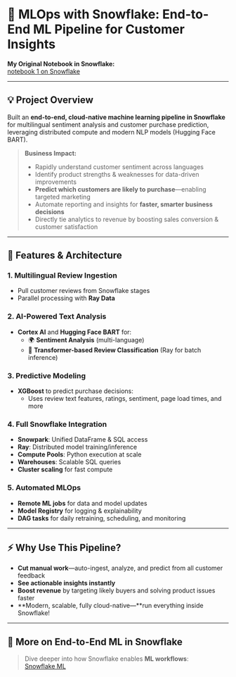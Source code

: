 # 🚀 MLOps with Snowflake: End-to-End ML Pipeline for Customer Insights

**My Original Notebook in Snowflake:**  
[notebook 1 on Snowflake](https://app.snowflake.com/us-east-1/rlc50566/#/notebooks/HOL_DB.HOL_SCHEMA.%22notebook%201%22)

---

## 💡 Project Overview

Built an **end-to-end, cloud-native machine learning pipeline in Snowflake** for multilingual sentiment analysis and customer purchase prediction, leveraging distributed compute and modern NLP models (Hugging Face BART).

> **Business Impact:**  
> - Rapidly understand customer sentiment across languages  
> - Identify product strengths & weaknesses for data-driven improvements  
> - **Predict which customers are likely to purchase**—enabling targeted marketing  
> - Automate reporting and insights for **faster, smarter business decisions**  
> - Directly tie analytics to revenue by boosting sales conversion & customer satisfaction

---

## 🔗 Features & Architecture

### 1. Multilingual Review Ingestion
- Pull customer reviews from Snowflake stages
- Parallel processing with **Ray Data**

### 2. AI-Powered Text Analysis
- **Cortex AI** and **Hugging Face BART** for:
  - 🌍 **Sentiment Analysis** (multi-language)
  - 🧠 **Transformer-based Review Classification** (Ray for batch inference)

### 3. Predictive Modeling
- **XGBoost** to predict purchase decisions:
  - Uses review text features, ratings, sentiment, page load times, and more

### 4. Full Snowflake Integration
- **Snowpark**: Unified DataFrame & SQL access
- **Ray**: Distributed model training/inference  
- **Compute Pools**: Python execution at scale  
- **Warehouses**: Scalable SQL queries  
- **Cluster scaling** for fast compute

### 5. Automated MLOps
- **Remote ML jobs** for data and model updates
- **Model Registry** for logging & explainability
- **DAG tasks** for daily retraining, scheduling, and monitoring

---

## ⚡️ Why Use This Pipeline?

- **Cut manual work**—auto-ingest, analyze, and predict from all customer feedback  
- **See actionable insights instantly**  
- **Boost revenue** by targeting likely buyers and solving product issues faster  
- **Modern, scalable, fully cloud-native—**run everything inside Snowflake!

---

## 🧩 More on End-to-End ML in Snowflake

> Dive deeper into how Snowflake enables **ML workflows**:  
> [Snowflake ML](https://www.snowflake.com/en/product/features/end-to-end-ml-workflows/?utm_source=on24&utm_medium=referral&utm_campaign=0n24-webinars-resource-box)

